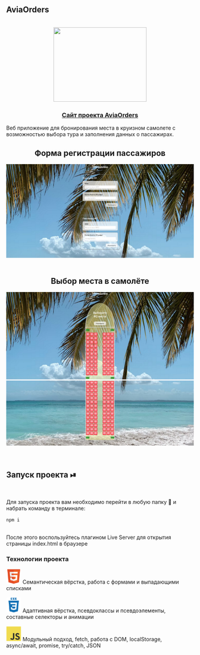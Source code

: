
   ## AviaOrders
   
  <br/>

  <div align="center">
     <img src="https://media.giphy.com/media/ZlRmaLNJgoRIA/giphy.gif" width="250px" height="200px"/>
   <h3><a href="https://jones-davy.github.io/AviaOrders/">Сайт проекта  AviaOrders</a></h3>
  </div>
<a href="https://jones-davy.github.io/AviaOrders/"> </a>
  
  Веб приложение для бронирования места в круизном самолете с возможностью выбора тура и заполнения данных о пассажирах. 
  
  <div  align="center">
  <h2>Форма регистрации пассажиров</h2>
  <img src="https://github.com/Jones-Davy/AviaOrders/blob/main/img/form-screen.jpg"/>
</div>

<br/>


 <div align="center">
  <h2>Выбор места в самолёте</h2>
  <img src="https://github.com/Jones-Davy/AviaOrders/blob/main/img/mainscreen-1.jpg"/>
  <img src="https://github.com/Jones-Davy/AviaOrders/blob/main/img/mainscreen-2.jpg"/>
</div>

<br/>
<br/>


  
  ## Запуск проекта ⏯

<br/>
<br/>
Для запуска проекта вам необходимо перейти в любую папку 📂 и набрать команду в терминале:

```javascript
npm i
```
<br/>
После этого воспользуйтесь плагином Live Server для открытия страницы index.html в браузере
<br/>

<h3>Технологии проекта</h3>
<p>
  <img src="https://github.com/devicons/devicon/blob/master/icons/html5/html5-original.svg" title="HTML5" alt="HTML" width="40" height="40"/>  Семантическая вёрстка, работа с формами и выпадающими списками
    <br/>
    <br/>
  <img src="https://github.com/devicons/devicon/blob/master/icons/css3/css3-plain-wordmark.svg"  title="CSS3" alt="CSS" width="40" height="40"/>  Адаптивная вёрстка, псевдоклассы и псевдоэлементы, составные селекторы и анимации
    <br/>
    <br/>
   <img src="https://github.com/devicons/devicon/blob/master/icons/javascript/javascript-original.svg" title="JavaScript" alt="JavaScript" width="40" height="40"/>  Модульный подход, fetch, работа с DOM, localStorage, async/await, promise, try/catch, JSON
    <br/>
    <br/>
  
</p>

